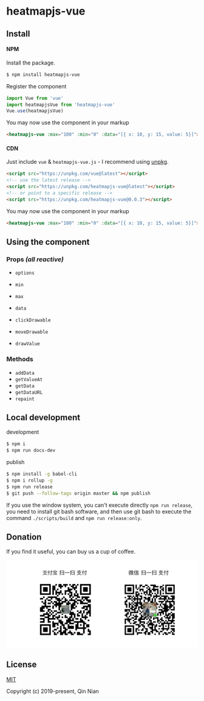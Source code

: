 # heatmapjs-vue 

## Install

#### NPM
Install the package.

```bash
$ npm install heatmapjs-vue
```

Register the component

```js
import Vue from 'vue'
import heatmapjsVue from 'heatmapjs-vue'
Vue.use(heatmapjsVue)
```

You may now use the component in your markup

```html
<heatmapjs-vue :max="100" :min="0" :data="[{ x: 10, y: 15, value: 5}]"></heatmapjs-vue>
```

#### CDN

Just include `vue` & `heatmapjs-vue.js` - I recommend using [unpkg](https://unpkg.com/#/).

```html
<script src="https://unpkg.com/vue@latest"></script>
<!-- use the latest release -->
<script src="https://unpkg.com/heatmapjs-vue@latest"></script>
<!-- or point to a specific release -->
<script src="https://unpkg.com/heatmapjs-vue@0.0.3"></script>
```

You may now use the component in your markup

```html
<heatmapjs-vue :max="100" :min="0" :data="[{ x: 10, y: 15, value: 5}]"></heatmapjs-vue>
```

## Using the component

### Props *(all reactive)*
* `options`

* `min`

* `max`

* `data`

* `clickDrawable`

* `moveDrawable`

* `drawValue`

### Methods
* `addData`
* `getValueAt`
* `getData`
* `getDataURL`
* `repaint`

## Local development

development
```bash
$ npm i
$ npm run docs-dev
```

publish
```bash
$ npm install -g babel-cli
$ npm i rollup -g
$ npm run release
$ git push --follow-tags origin master && npm publish
```
If you use the window system, you can't execute directly `npm run release`, you need to install git bash software, and then use git bash to execute the command `./scripts/build` and `npm run release:only`.

## Donation
If you find it useful, you can buy us a cup of coffee.

<img width="650" src="https://raw.githubusercontent.com/nqdy666/heatmapjs-vue/master/docs/assets/images/qrcode-donation.png" alt="donation">

## License

[MIT](https://github.com/nianqin/heatmapjs-vue/blob/master/LICENSE.md)

Copyright (c) 2019-present, Qin Nian
